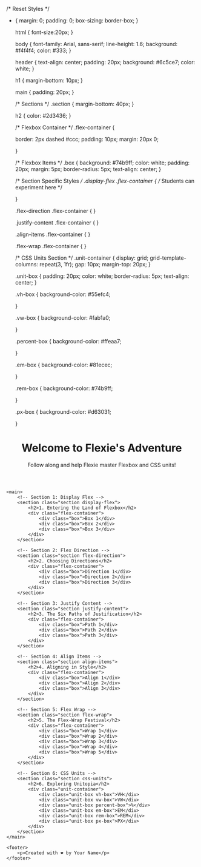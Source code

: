 /* Reset Styles */
* {
    margin: 0;
    padding: 0;
    box-sizing: border-box;
  }

  html {
    font-size:20px;
  }
  
  body {
    font-family: Arial, sans-serif;
    line-height: 1.6;
    background: #f4f4f4;
    color: #333;
  }
  
  header {
    text-align: center;
    padding: 20px;
    background: #6c5ce7;
    color: white;
  }
  
  h1 {
    margin-bottom: 10px;
  }
  
  main {
    padding: 20px;
  }
  
  /* Sections */
  .section {
    margin-bottom: 40px;
  }
  
  h2 {
    color: #2d3436;
  }
  
  /* Flexbox Container */
  .flex-container {
    
    border: 2px dashed #ccc;
    padding: 10px;
    margin: 20px 0;
  
  }
  
  /* Flexbox Items */
  .box {
    background: #74b9ff;
    color: white;
    padding: 20px;
    margin: 5px;
    border-radius: 5px;
    text-align: center;
  }
  
  /* Section Specific Styles */
  .display-flex .flex-container {
    /* Students can experiment here */
    
  }
  
  .flex-direction .flex-container {
   }
  
  .justify-content .flex-container {
   }
  
  .align-items .flex-container {
   }
  
  .flex-wrap .flex-container {
   }
  
  /* CSS Units Section */
  .unit-container {
    display: grid;
    grid-template-columns: repeat(3, 1fr);
    gap: 10px;
    margin-top: 20px;
  }
  
  .unit-box {
    padding: 20px;
    color: white;
    border-radius: 5px;
    text-align: center;
  }
  
  .vh-box {
    background-color: #55efc4;
  
  }
  
  .vw-box {
    background-color: #fab1a0;
  
  }
  
  .percent-box {
    background-color: #ffeaa7;
   
  }
  
  .em-box {
    background-color: #81ecec;
   
  }
  
  .rem-box {
    background-color: #74b9ff;
    
  }
  
  .px-box {
    background-color: #d63031;
    
  }
  
<!DOCTYPE html>
<html lang="en">
<head>
    <meta charset="UTF-8">
    <meta name="viewport" content="width=device-width, initial-scale=1.0">
    <title>Flexie's Adventure in CSS Land</title>
    <link rel="stylesheet" href="boil.css">
</head>
<body>
    <header>
        <h1>Welcome to Flexie's Adventure</h1>
        <p>Follow along and help Flexie master Flexbox and CSS units!</p>
    </header>

    <main>
        <!-- Section 1: Display Flex -->
        <section class="section display-flex">
            <h2>1. Entering the Land of Flexbox</h2>
            <div class="flex-container">
                <div class="box">Box 1</div>
                <div class="box">Box 2</div>
                <div class="box">Box 3</div>
            </div>
        </section>

        <!-- Section 2: Flex Direction -->
        <section class="section flex-direction">
            <h2>2. Choosing Directions</h2>
            <div class="flex-container">
                <div class="box">Direction 1</div>
                <div class="box">Direction 2</div>
                <div class="box">Direction 3</div>
            </div>
        </section>

        <!-- Section 3: Justify Content -->
        <section class="section justify-content">
            <h2>3. The Six Paths of Justification</h2>
            <div class="flex-container">
                <div class="box">Path 1</div>
                <div class="box">Path 2</div>
                <div class="box">Path 3</div>
            </div>
        </section>

        <!-- Section 4: Align Items -->
        <section class="section align-items">
            <h2>4. Aligning in Style</h2>
            <div class="flex-container">
                <div class="box">Align 1</div>
                <div class="box">Align 2</div>
                <div class="box">Align 3</div>
            </div>
        </section>

        <!-- Section 5: Flex Wrap -->
        <section class="section flex-wrap">
            <h2>5. The Flex-Wrap Festival</h2>
            <div class="flex-container">
                <div class="box">Wrap 1</div>
                <div class="box">Wrap 2</div>
                <div class="box">Wrap 3</div>
                <div class="box">Wrap 4</div>
                <div class="box">Wrap 5</div>
            </div>
        </section>

        <!-- Section 6: CSS Units -->
        <section class="section css-units">
            <h2>6. Exploring Unitopia</h2>
            <div class="unit-container">
                <div class="unit-box vh-box">VH</div>
                <div class="unit-box vw-box">VW</div>
                <div class="unit-box percent-box">%</div>
                <div class="unit-box em-box">EM</div>
                <div class="unit-box rem-box">REM</div>
                <div class="unit-box px-box">PX</div>
            </div>
        </section>
    </main>

    <footer>
        <p>Created with ❤️ by Your Name</p>
    </footer>
</body>
</html>
